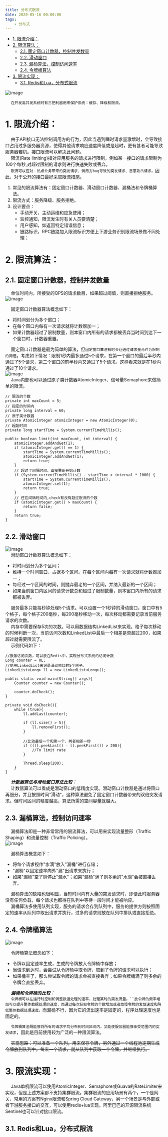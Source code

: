 ```yaml
---
title: 分布式限流
date: 2020-05-16 00:00:00
tags:
    - 分布式
---
```

<!-- TOC -->

- [1. 限流介绍：](#1-限流介绍)
- [2. 限流算法：](#2-限流算法)
    - [2.1. 固定窗口计数器，控制并发数量](#21-固定窗口计数器控制并发数量)
    - [2.2. 滑动窗口](#22-滑动窗口)
    - [2.3. 漏桶算法，控制访问速率](#23-漏桶算法控制访问速率)
    - [2.4. 令牌桶算法](#24-令牌桶算法)
- [3. 限流实现：](#3-限流实现)
    - [3.1. Redis和Lua，分布式限流](#31-redis和lua分布式限流)

<!-- /TOC -->

![image](https://gitee.com/wt1814/pic-host/raw/master/images/microService/problems/problem-28.png)  

&emsp; `在开发高并发系统时有三把利器用来保护系统：缓存、降级和限流。`   

# 1. 限流介绍：  
&emsp; 由于API接口无法控制调用方的行为，因此当遇到瞬时请求量激增时，会导致接口占用过多服务器资源，使得其他请求响应速度降低或是超时，更有甚者可能导致服务器宕机。接口限流可以解决此问题。  
&emsp; 限流(Rate limiting)指对应用服务的请求进行限制，例如某一接口的请求限制为100个每秒,对超过限制的请求则进行快速失败或丢弃。  
&emsp; `限流可以应对：热点业务带来的突发请求、调用方bug导致的突发请求、恶意攻击请求。`因此，对于公开的接口最好采取限流措施。  

1. 常见的限流算法有：固定窗口计数器、滑动窗口计数器、漏桶法和令牌桶算法。  
2.  限流方式：服务降级、服务拒绝。  
3. 设计要点：  
    * 手动开关，主动运维和应急使用；  
    * 监控通知，限流发生时有关人员要清楚；  
    * 用户感知，如返回特定错误信息；  
    * 链路标识，RPC链路加入限流标识方便上下游业务识别限流场景做不同处理；  

# 2. 限流算法：  
## 2.1. 固定窗口计数器，控制并发数量  
&emsp; 单位时间内，所接受的QPS的请求数目，如果超过阈值，则直接拒绝服务。  
![image](https://gitee.com/wt1814/pic-host/raw/master/images/microService/problems/problem-23.png)  

&emsp; 固定窗口计数器算法概念如下：  

* 将时间划分为多个窗口；  
* 在每个窗口内每有一次请求就将计数器加一；  
* 如果计数器超过了限制数量，则本窗口内所有的请求都被丢弃当时间到达下一个窗口时，计数器重置。  

&emsp; 固定窗口计数器是最为简单的算法，但`固定窗口算法有时会让通过请求量允许为限制的两倍`。考虑如下情况：限制1秒内最多通过5个请求，在第一个窗口的最后半秒内通过了5个请求，第二个窗口的前半秒内又通过了5个请求。这样看来就是在1秒内通过了10个请求。  
![image](https://gitee.com/wt1814/pic-host/raw/master/images/microService/problems/problem-24.png)  
&emsp; Java内部也可以通过原子类计数器AtomicInteger、信号量Semaphore来做简单的限流。  

```
// 限流的个数
private int maxCount = 5;
// 指定的时间内
private long interval = 60;
// 原子类计数器
private AtomicInteger atomicInteger = new AtomicInteger(0);
// 起始时间
private long startTime = System.currentTimeMillis();

public boolean limit(int maxCount, int interval) {
    atomicInteger.addAndGet(1);
    if (atomicInteger.get() == 1) {
        startTime = System.currentTimeMillis();
        atomicInteger.addAndGet(1);
        return true;
    }
    // 超过了间隔时间，直接重新开始计数
    if (System.currentTimeMillis() - startTime > interval * 1000) {
        startTime = System.currentTimeMillis();
        atomicInteger.set(1);
        return true;
    }
    // 还在间隔时间内,check有没有超过限流的个数
    if (atomicInteger.get() > maxCount) {
        return false;
    }
    return true;
}
```

## 2.2. 滑动窗口  
![image](https://gitee.com/wt1814/pic-host/raw/master/images/microService/problems/problem-25.png)  
&emsp; 滑动窗口计数器算法概念如下：  

* 将时间划分为多个区间；  
* 维持一个时间窗口，占据多个区间。在每个区间内每有一次请求就将计数器加一；  
* 每经过一个区间的时间，则抛弃最老的一个区间，并纳入最新的一个区间；  
* 如果当前窗口内区间的请求计数总和超过了限制数量，则本窗口内所有的请求都被丢弃。  

&emsp; 服务最多只能每秒钟处理5个请求。可以设置一个1秒钟的滑动窗口，窗口中有5个格子，每个格子200毫秒，每200毫秒移动一次，每次移动都需要记录当前服务请求的次数。  
&emsp; 内存中需要保存5次的次数。可以用数据结构LinkedList来实现。格子每次移动的时候判断一次，当前访问次数和LinkedList中最后一个相差是否超过200，如果超过就需要限流了。  
&emsp; 示例代码如下：  

```
//服务访问次数，可以放在Redis中，实现分布式系统的访问计数
Long counter = 0L;
//使用LinkedList来记录滑动窗口的5个格子。
LinkedList<Long> ll = new LinkedList<Long>();

public static void main(String[] args){
    Counter counter = new Counter();

    counter.doCheck();
}

private void doCheck(){
    while (true){
        ll.addLast(counter);

        if (ll.size() > 5){
            ll.removeFirst();
        }

        //比较最后一个和第一个，两者相差一秒
        if ((ll.peekLast() - ll.peekFirst()) > 200){
            //To limit rate
        }

        Thread.sleep(200);
    }
}
```
&emsp; ***计数器算法与滑动窗口算法比较：***  
&emsp; 计数器算法可以看成是滑动窗口的低精度实现。滑动窗口计数器是通过将窗口再细分，并且按照时间"滑动"，这种算法避免了固定窗口计数器带来的双倍突发请求。但时间区间的精度越高，算法所需的空间容量就越大。  

## 2.3. 漏桶算法，控制访问速率  
&emsp; 漏桶算法即是一种非常常用的限流算法，可以用来实现流量整形（Traffic Shaping）和流量控制（Traffic Policing）。  
![image](https://gitee.com/wt1814/pic-host/raw/master/images/microService/problems/problem-26.png)  

&emsp; 漏桶算法概念如下：  

* 将每个请求视作"水滴"放入"漏桶"进行存储；  
* "漏桶"以固定速率向外"漏"出请求来执行；  
* 如果"漏桶"空了则停止"漏水"；如果"漏桶"满了则多余的"水滴"会被直接丢弃。  

&emsp; 漏桶算法的缺陷也很明显，当短时间内有大量的突发请求时，即便此时服务器没有任何负载，每个请求也都得在队列中等待一段时间才能被响应。  
&emsp; 漏桶算法多使用队列实现，服务的请求会存到队列中，服务的提供方则按照固定的速率从队列中取出请求并执行，过多的请求则放在队列中排队或直接拒绝。   

## 2.4. 令牌桶算法  
![image](https://gitee.com/wt1814/pic-host/raw/master/images/microService/problems/problem-27.png)  

&emsp; 令牌桶算法概念如下：  

* 令牌以固定速率生成，生成的令牌放入令牌桶中存放；  
* 当请求到达时，会尝试从令牌桶中取令牌，取到了令牌的请求可以执行；  
* 如果桶空了，那么尝试取令牌的请求会被直接丢弃；如果令牌桶满了则多余的令牌会直接丢弃。  

&emsp; ***漏桶和令牌桶的比较：***  
&emsp; `令牌桶可以在运行时控制和调整数据处理的速率，处理某时的突发流量。``放令牌的频率增加可以提升整体数据处理的速度，而通过每次获取令牌的个数增加或者放慢令牌的发放速度和降低整体数据处理速度。`而漏桶不行，因为它的流出速率是固定的，程序处理速度也是固定的。  

&emsp; `令牌桶算法既能够将所有的请求平均分布到时间区间内，又能使服务器能够承受范围内的突发请求`，因此是目前使用较为广泛的一种限流算法。  

&emsp; ~~实现思路：可以准备一个队列，用来保存令牌，另外通过一个线程池定期生成令牌放到队列中，每来一个请求，就从队列中获取一个令牌，并继续执行。~~  

# 3. 限流实现：  
&emsp; Java单机限流可以使用AtomicInteger、Semaphore或Guava的RateLimiter来实现，但是上述方案都不支持集群限流。集群限流的应用场景有两个，一个是网关，常用的方案有Nginx限流和Spring Cloud Gateway，另一个场景是与外部或者下游服务接口的交互，可以使用redis+lua实现。阿里巴巴的开源限流系统Sentinel也可以针对接口限流。

## 3.1. Redis和Lua，分布式限流  





